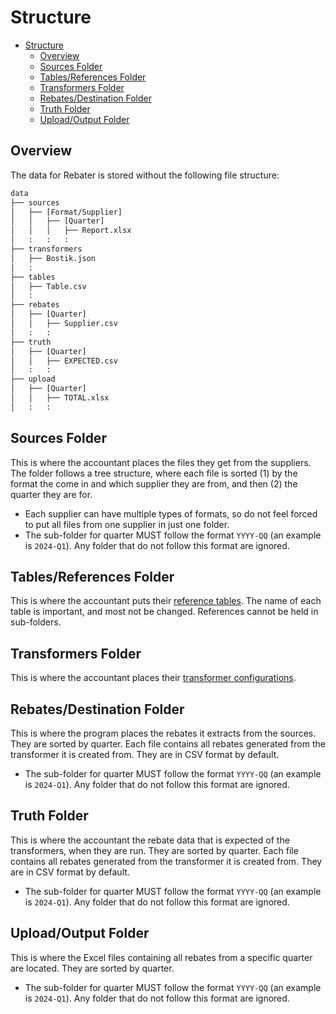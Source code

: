 # Structure

- [Structure](#structure)
  - [Overview](#overview)
  - [Sources Folder](#sources-folder)
  - [Tables/References Folder](#tablesreferences-folder)
  - [Transformers Folder](#transformers-folder)
  - [Rebates/Destination Folder](#rebatesdestination-folder)
  - [Truth Folder](#truth-folder)
  - [Upload/Output Folder](#uploadoutput-folder)

## Overview

The data for Rebater is stored without the following file structure:

```txt
data
├── sources
│   ├── [Format/Supplier]
│   │   ├── [Quarter]
│   │   │   ├── Report.xlsx
│   :   :   :
├── transformers
│   ├── Bostik.json
│   :
├── tables
│   ├── Table.csv
│   :
├── rebates
│   ├── [Quarter]
│   │   ├── Supplier.csv
│   :   :
├── truth
│   ├── [Quarter]
│   │   ├── EXPECTED.csv
│   :   :
├── upload
│   ├── [Quarter]
│   │   ├── TOTAL.xlsx
│   :   :
```

## Sources Folder

This is where the accountant places the files they get from the suppliers. The folder follows a tree structure, where each file is sorted (1) by the format the come in and which supplier they are from, and then (2) the quarter they are for.

- Each supplier can have multiple types of formats, so do not feel forced to put all files from one supplier in just one folder.
- The sub-folder for quarter MUST follow the format `YYYY-QQ` (an example is `2024-Q1`). Any folder that do not follow this format are ignored.

## Tables/References Folder

This is where the accountant puts their [reference tables](./supplements.md#reference-tables). The name of each table is important, and most not be changed. References cannot be held in sub-folders.

## Transformers Folder

This is where the accountant places their [transformer configurations](./schema.md).

## Rebates/Destination Folder

This is where the program places the rebates it extracts from the sources. They are sorted by quarter. Each file contains all rebates generated from the transformer it is created from. They are in CSV format by default.

- The sub-folder for quarter MUST follow the format `YYYY-QQ` (an example is `2024-Q1`). Any folder that do not follow this format are ignored.

## Truth Folder

This is where the accountant the rebate data that is expected of the transformers, when they are run. They are sorted by quarter. Each file contains all rebates generated from the transformer it is created from. They are in CSV format by default.

- The sub-folder for quarter MUST follow the format `YYYY-QQ` (an example is `2024-Q1`). Any folder that do not follow this format are ignored.

## Upload/Output Folder

This is where the Excel files containing all rebates from a specific quarter are located. They are sorted by quarter.

- The sub-folder for quarter MUST follow the format `YYYY-QQ` (an example is `2024-Q1`). Any folder that do not follow this format are ignored.
